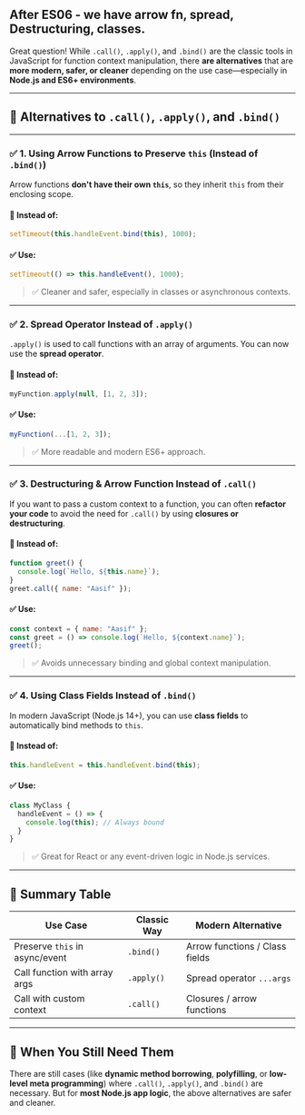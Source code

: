 ## After ES06 - we have arrow fn, spread, Destructuring, classes.

Great question! While `.call()`, `.apply()`, and `.bind()` are the classic tools in JavaScript for function context manipulation, there **are alternatives** that are **more modern, safer, or cleaner** depending on the use case—especially in **Node.js and ES6+ environments**.

---

## 🔁 Alternatives to `.call()`, `.apply()`, and `.bind()`

---

### ✅ 1. **Using Arrow Functions to Preserve `this` (Instead of `.bind()`)**

Arrow functions **don't have their own `this`**, so they inherit `this` from their enclosing scope.

#### 🔁 Instead of:

```js
setTimeout(this.handleEvent.bind(this), 1000);
```

#### ✅ Use:

```js
setTimeout(() => this.handleEvent(), 1000);
```

> ✅ Cleaner and safer, especially in classes or asynchronous contexts.

---

### ✅ 2. **Spread Operator Instead of `.apply()`**

`.apply()` is used to call functions with an array of arguments. You can now use the **spread operator**.

#### 🔁 Instead of:

```js
myFunction.apply(null, [1, 2, 3]);
```

#### ✅ Use:

```js
myFunction(...[1, 2, 3]);
```

> ✅ More readable and modern ES6+ approach.

---

### ✅ 3. **Destructuring & Arrow Function Instead of `.call()`**

If you want to pass a custom context to a function, you can often **refactor your code** to avoid the need for `.call()` by using **closures or destructuring**.

#### 🔁 Instead of:

```js
function greet() {
  console.log(`Hello, ${this.name}`);
}
greet.call({ name: "Aasif" });
```

#### ✅ Use:

```js
const context = { name: "Aasif" };
const greet = () => console.log(`Hello, ${context.name}`);
greet();
```

> ✅ Avoids unnecessary binding and global context manipulation.

---

### ✅ 4. **Using Class Fields Instead of `.bind()`**

In modern JavaScript (Node.js 14+), you can use **class fields** to automatically bind methods to `this`.

#### 🔁 Instead of:

```js
this.handleEvent = this.handleEvent.bind(this);
```

#### ✅ Use:

```js
class MyClass {
  handleEvent = () => {
    console.log(this); // Always bound
  }
}
```

> ✅ Great for React or any event-driven logic in Node.js services.

---

## 🧠 Summary Table

| Use Case                       | Classic Way | Modern Alternative             |
| ------------------------------ | ----------- | ------------------------------ |
| Preserve `this` in async/event | `.bind()`   | Arrow functions / Class fields |
| Call function with array args  | `.apply()`  | Spread operator `...args`      |
| Call with custom context       | `.call()`   | Closures / arrow functions     |

---

## 🔧 When You Still Need Them

There are still cases (like **dynamic method borrowing**, **polyfilling**, or **low-level meta programming**) where `.call()`, `.apply()`, and `.bind()` are necessary. But for **most Node.js app logic**, the above alternatives are safer and cleaner.
